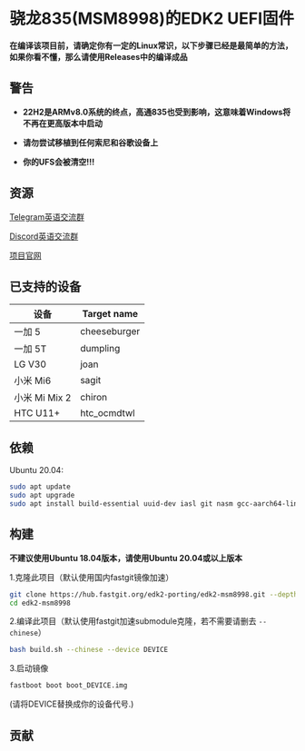 # 骁龙835(MSM8998)的EDK2 UEFI固件

**在编译该项目前，请确定你有一定的Linux常识，以下步骤已经是最简单的方法，如果你看不懂，那么请使用Releases中的编译成品**

## 警告
- **22H2是ARMv8.0系统的终点，高通835也受到影响，这意味着Windows将不再在更高版本中启动**
- **请勿尝试移植到任何索尼和谷歌设备上**

- **你的UFS会被清空!!!**

## 资源

[Telegram英语交流群](https://t.me/joinchat/MNjTmBqHIokjweeN0SpoyA)

[Discord英语交流群](https://discord.gg/XXBWfag)

[项目官网](https://renegade-project.tech/)

## 已支持的设备

| 设备                | Target name            |
|---------------------|------------------------|
| 一加 5              | cheeseburger           |
| 一加 5T             | dumpling               |
| LG V30              | joan                   |
| 小米 Mi6            | sagit                  |
| 小米 Mi Mix 2       | chiron                 |
| HTC U11+            | htc_ocmdtwl            |

## 依赖

Ubuntu 20.04:

```bash
sudo apt update
sudo apt upgrade
sudo apt install build-essential uuid-dev iasl git nasm gcc-aarch64-linux-gnu abootimg python3-distutils python3-pil python3-git gettext
```

## 构建

**不建议使用Ubuntu 18.04版本，请使用Ubuntu 20.04或以上版本**

1.克隆此项目（默认使用国内fastgit镜像加速）

```bash
git clone https://hub.fastgit.org/edk2-porting/edk2-msm8998.git --depth=1
cd edk2-msm8998
```

2.编译此项目（默认使用fastgit加速submodule克隆，若不需要请删去 `--chinese`）

```bash
bash build.sh --chinese --device DEVICE
```

3.启动镜像

```bash
fastboot boot boot_DEVICE.img
```

(请将DEVICE替换成你的设备代号.)

## 贡献
